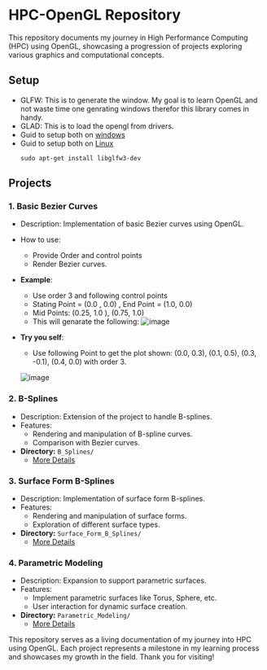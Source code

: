 # HPC-OpenGL Repository

This repository documents my journey in High Performance Computing (HPC) using OpenGL, showcasing a progression of projects exploring various graphics and computational concepts.
## Setup
- GLFW:  This is to generate the window. My goal is to learn OpenGL and not waste time one genrating windows therefor this library comes in handy.
- GLAD: This is to load the opengl from drivers.
- Guid to setup both on [windows](https://www.youtube.com/watch?v=Y4F0tI7WlDs)
- Guid to setup both on [Linux](https://www.youtube.com/watch?v=LxEFn-cGdE0)
  ```
  sudo apt-get install libglfw3-dev
  ```
## Projects

### 1. Basic Bezier Curves

- Description: Implementation of basic Bezier curves using OpenGL.
- How to use:
  - Provide Order and control points
  - Render Bezier curves.
- **Example**:
    - Use order 3 and following control points
    - Stating Point = (0.0 , 0.0) , End Point = (1.0, 0.0)
    - Mid Points: (0.25, 1.0 ), (0.75, 1.0) 
    - This will genarate the following:
      ![image](https://github.com/Talhamuhammadali/HPC-OpenGL/assets/46277852/0265da52-f0c6-4648-ad42-12b9e9ed4b1b)

- **Try you self**:
    - Use following Point to get the plot shown: (0.0, 0.3), (0.1, 0.5), (0.3, -0.1), (0.4, 0.0) with order 3.
      
     ![image](https://github.com/Talhamuhammadali/HPC-OpenGL/assets/46277852/edcec322-7bf4-4742-8845-6957bca1cf87)

    
### 2. B-Splines

- Description: Extension of the project to handle B-splines.
- Features:
  - Rendering and manipulation of B-spline curves.
  - Comparison with Bezier curves.
- **Directory:** `B_Splines/`
  - [More Details](./B_Splines/README.md)

### 3. Surface Form B-Splines

- Description: Implementation of surface form B-splines.
- Features:
  - Rendering and manipulation of surface forms.
  - Exploration of different surface types.
- **Directory:** `Surface_Form_B_Splines/`
  - [More Details](./Surface_Form_B_Splines/README.md)

### 4. Parametric Modeling

- Description: Expansion to support parametric surfaces.
- Features:
  - Implement parametric surfaces like Torus, Sphere, etc.
  - User interaction for dynamic surface creation.
- **Directory:** `Parametric_Modeling/`
  - [More Details](./Parametric_Modeling/README.md)

This repository serves as a living documentation of my journey into HPC using OpenGL. Each project represents a milestone in my learning process and showcases my growth in the field. Thank you for visiting!

